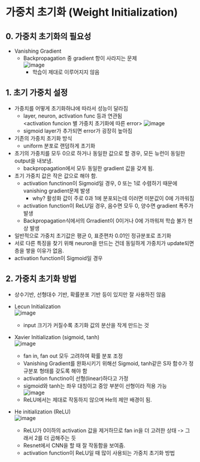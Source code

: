 # 가중치 초기화 (Weight Initialization)

## 0. 가중치 초기화의 필요성
- Vanishing Gradient
    - Backpropagation 중 gradient 항이 사라지는 문제   
    ![image](https://user-images.githubusercontent.com/34912004/125193515-af090b80-e287-11eb-88e1-9ca083d84ece.png)
        - 학습이 제대로 이루어지지 않음

## 1. 초기 가중치 설정
- 가중치를 어떻게 초기화하냐에 따라서 성능이 달라짐   
    - layer, neuron, activation func 등과 연관됨   
    <activation funcion 별 가중치 초기화에 따른 error>
    ![image](https://user-images.githubusercontent.com/34912004/125193521-b6301980-e287-11eb-9a2d-1bb6cf1ea6bf.png)
    - sigmoid layer가 추가되면 error가 굉장히 높아짐
- 기존의 가중치 초기화 방식
    - uniform 분포로 랜덤하게 초기화
- 초기의 가중치를 모두 0으로 하거나 동일한 값으로 할 경우, 모든 뉴런이 동일한 output을 내보냄.
    - backpropagation에서 모두 동일한 gradient 값을 갖게 됨.
- 초기 가중치 값은 작은 값으로 해야 함.
    - activation functinon이 Sigmoid일 경우, 0 또는 1로 수렴하기 때문에 vanishing gradient문제 발생
        - why? 활성화 값이 주로 0과 1에 분포되는데 이러면 미분값이 0에 가까워짐
    - activation function이 ReLU일 경우, 음수면 모두 0, 양수면 gradient 폭주가 발생
    - Backpropagation식에서의 Grradient이 0이거나 0에 가까워져 학습 불가 현상 발생
- 일반적으로 가중치 초기값은 평균 0, 표준편차 0.01인 정규분포로 초기화
- 서로 다른 특징을 찾기 위해 neuron을 만드는 건데 동일하게 가중치가 update되면 층을 쌓을 이유가 없음.
- activation function이 Sigmoid일 경우
## 2. 가중치 초기화 방법
- 상수기반, 선형대수 기반, 확률분포 기반 등이 있지만 잘 사용하진 않음
- Lecun Initialization   
![image](https://user-images.githubusercontent.com/34912004/125193526-bf20eb00-e287-11eb-84b3-e36022219081.png)
    - input 크기가 커질수록 초기화 값의 분산을 작게 만드는 것
- Xavier Initialization (sigmoid, tanh)   
![image](https://user-images.githubusercontent.com/34912004/125193528-c3e59f00-e287-11eb-876c-c72642403773.png)
    - fan in, fan out 모두 고려하여 확률 분포 조정
    - Vanishing Gradient를 완화시키기 위해선 Sigmoid, tanh같은 S자 함수가 정규분포 형태를 갖도록 해야 함
    - activation functino이 선형(linear)하다고 가정    
    - sigmoid와 tanh는 좌우 대칭이고 중앙 부분이 선형이라 적용 가능   
    ![image](https://user-images.githubusercontent.com/34912004/125193533-cba54380-e287-11eb-8457-e4e0339079d3.png)
    - ReLU에서는 제대로 작동하지 않으며 He의 제안 배경이 됨.

- He initialization (ReLU)   
![image](https://user-images.githubusercontent.com/34912004/125193539-d2cc5180-e287-11eb-9162-ec397fbc84ec.png)
    - ReLU가 0이하의 activation 값을 제거하므로 fan in을 더 고려한 상태 -> 그래서 2를 더 곱해주는 듯
    - Resnet에서 CNN을 할 때 잘 작동함을 보여줌.
    - activation function이 ReLU일 때 많이 사용되는 가중치 초기화 방법
